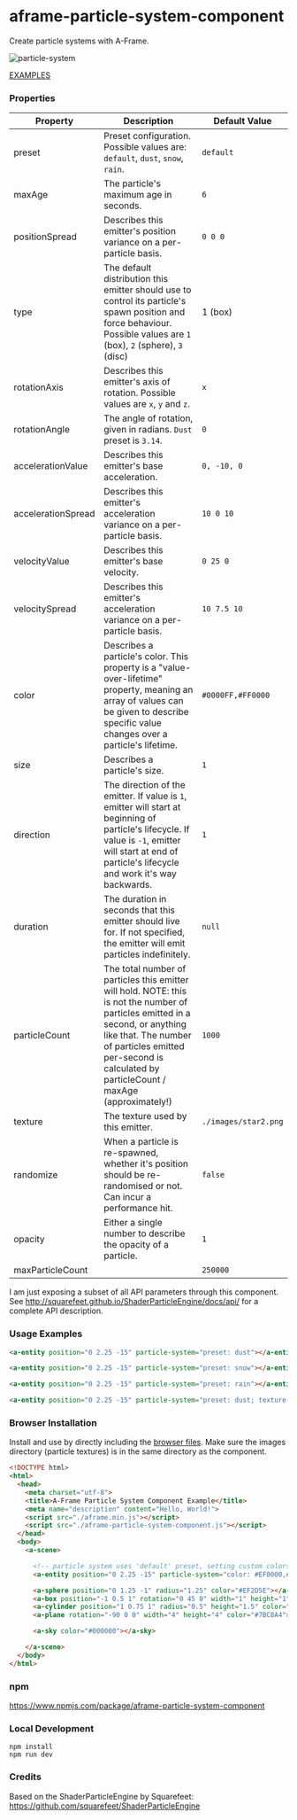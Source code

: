 # aframe-particle-system-component

Create particle systems with A-Frame.

![particle-system](https://cloud.githubusercontent.com/assets/674727/19012611/92d694fa-876f-11e6-8b6b-1b93dcd586a8.gif)

[EXAMPLES](http://ideaspacevr.github.io/aframe-particle-system-component/)

### Properties

| Property | Description                                                                               | Default Value |
| --------- | -----------                                                                               | ------------- |
| preset | Preset configuration. Possible values are: `default`, `dust`, `snow`, `rain`.                | `default`        |
| maxAge | The particle's maximum age in seconds.                                                       | `6`        |
| positionSpread | Describes this emitter's position variance on a per-particle basis.                  | `0 0 0`        |
| type   | The default distribution this emitter should use to control its particle's spawn position and force behaviour. Possible values are `1` (box), `2` (sphere), `3` (disc) | 1 (box)       |
| rotationAxis | Describes this emitter's axis of rotation. Possible values are `x`, `y` and `z`.       | `x`        |
| rotationAngle | The angle of rotation, given in radians. `Dust` preset is `3.14`.                     | `0`        |
| accelerationValue | Describes this emitter's base acceleration.                                       | `0, -10, 0`  |
| accelerationSpread | Describes this emitter's acceleration variance on a per-particle basis.          | `10 0 10`  |
| velocityValue | Describes this emitter's base velocity.                                               | `0 25 0`   |
| velocitySpread | Describes this emitter's acceleration variance on a per-particle basis.              | `10 7.5 10` |
| color | Describes a particle's color. This property is a "value-over-lifetime" property, meaning an array of values can be given to describe specific value changes over a particle's lifetime.                                                     | `#0000FF,#FF0000` |
| size | Describes a particle's size.                                                      | `1`    |
| direction | The direction of the emitter. If value is `1`, emitter will start at beginning of particle's lifecycle. If value is `-1`, emitter will start at end of particle's lifecycle and work it's way backwards.                                                     | `1`        |
| duration | The duration in seconds that this emitter should live for. If not specified, the emitter will emit particles indefinitely.   | `null`         |
| particleCount | The total number of particles this emitter will hold. NOTE: this is not the number of particles emitted in a second, or anything like that. The number of particles emitted per-second is calculated by particleCount / maxAge (approximately!)                  | `1000`        |
| texture | The texture used by this emitter.                                              | `./images/star2.png`        |
| randomize | When a particle is re-spawned, whether it's position should be re-randomised or not. Can incur a performance hit. | `false`         |
| opacity | Either a single number to describe the opacity of a particle. | `1` |
| maxParticleCount   |                                                      | `250000`        |

I am just exposing a subset of all API parameters through this component. See http://squarefeet.github.io/ShaderParticleEngine/docs/api/ for a complete API description.

### Usage Examples

```html
<a-entity position="0 2.25 -15" particle-system="preset: dust"></a-entity>
```
```html
<a-entity position="0 2.25 -15" particle-system="preset: snow"></a-entity>
```
```html
<a-entity position="0 2.25 -15" particle-system="preset: rain"></a-entity>
```

```html
<a-entity position="0 2.25 -15" particle-system="preset: dust; texture: ./images/star2.png; color: #0000FF,#00FF00,#FF0000"></a-entity>
```


### Browser Installation

Install and use by directly including the [browser files](dist). Make sure the images directory (particle textures) is in the same
directory as the component.

```html
<!DOCTYPE html>
<html>
  <head>
    <meta charset="utf-8">
    <title>A-Frame Particle System Component Example</title>
    <meta name="description" content="Hello, World!">
    <script src="./aframe.min.js"></script>
    <script src="./aframe-particle-system-component.js"></script>
  </head>
  <body>
    <a-scene>

      <!-- particle system uses 'default' preset, setting custom colors //-->
      <a-entity position="0 2.25 -15" particle-system="color: #EF0000,#44CC00"></a-entity>

      <a-sphere position="0 1.25 -1" radius="1.25" color="#EF2D5E"></a-sphere>
      <a-box position="-1 0.5 1" rotation="0 45 0" width="1" height="1" depth="1"  color="#4CC3D9"></a-box>
      <a-cylinder position="1 0.75 1" radius="0.5" height="1.5" color="#FFC65D"></a-cylinder>
      <a-plane rotation="-90 0 0" width="4" height="4" color="#7BC8A4"></a-plane>

      <a-sky color="#000000"></a-sky>

    </a-scene>
  </body>
</html>
```

### npm

https://www.npmjs.com/package/aframe-particle-system-component

### Local Development

```
npm install
npm run dev
```

### Credits

Based on the ShaderParticleEngine by Squarefeet: https://github.com/squarefeet/ShaderParticleEngine
